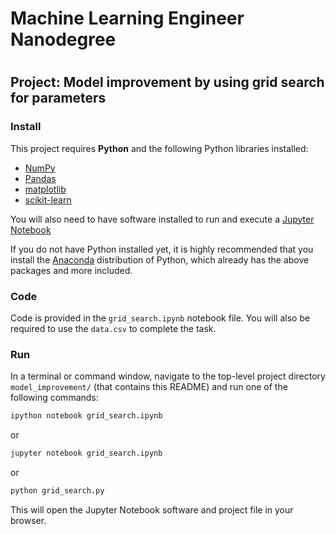 # Machine Learning Engineer Nanodegree
# 
## Project: Model improvement by using grid search for parameters

### Install

This project requires **Python** and the following Python libraries installed:

- [NumPy](http://www.numpy.org/)
- [Pandas](http://pandas.pydata.org/)
- [matplotlib](http://matplotlib.org/)
- [scikit-learn](http://scikit-learn.org/stable/)

You will also need to have software installed to run and execute a [Jupyter Notebook](http://ipython.org/notebook.html)

If you do not have Python installed yet, it is highly recommended that you install the [Anaconda](http://continuum.io/downloads) distribution of Python, which already has the above packages and more included. 

### Code

Code is provided in the `grid_search.ipynb` notebook file. You will also be required to use the `data.csv` to complete the task.

### Run

In a terminal or command window, navigate to the top-level project directory `model_improvement/` (that contains this README) and run one of the following commands:

```bash
ipython notebook grid_search.ipynb
```  
or
```bash
jupyter notebook grid_search.ipynb
```
or 
```bash
python grid_search.py
```

This will open the Jupyter Notebook software and project file in your browser.